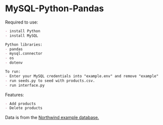 # MySQL-Python-Pandas

Required to use:
```md
- install Python
- install MySQL

Python libraries:
- pandas
- mysql.connector
- os
- dotenv

To run:
- Enter your MySQL credentials into "example.env" and remove "example" from the file name.
- run seeds.py to seed with products.csv.
- run interface.py
```

Features:
```md
- Add products
- Delete products
```

Data is from the [Northwind example database.](https://github.com/graphql-compose/graphql-compose-examples/tree/master/examples/northwind/data/csv)